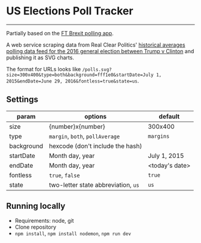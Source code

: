 # US Elections Poll Tracker
---

Partially based on the [FT Brexit polling app](https://github.com/ft-interactive/brexit-polling).

A web service scraping data from Real Clear Politics' [historical averages polling data feed for the 2016 general election between Trump v Clinton](http://www.realclearpolitics.com/poll/race/5491/historical_data.xml) and publishing it as SVG charts.

The format for URLs looks like `/polls.svg?size=300x400&type=both&background=fff1e0&startDate=July 1, 2015&endDate=June 29, 2016&fontless=true&state=us`. 

## Settings

|param|options|default|
|-|-|-|
|size|{number}x{number}|300x400|
|type|`margin`, `both`, `pollAverage`|`margins`|
|background|hexcode (don't include the hash)|<blank>|
|startDate|Month day, year|July 1, 2015|
|endDate|Month day, year|<today's date>|
|fontless|`true`, `false`|`true`|
|state|two-letter state abbreviation, `us`|`us`|

## Running locally

- Requirements: node, git
- Clone repository
- `npm install`, `npm install nodemon`, `npm run dev`